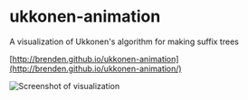 # ukkonen-animation
A visualization of Ukkonen's algorithm for making suffix trees

[http://brenden.github.io/ukkonen-animation](http://brenden.github.io/ukkonen-animation/)

![Screenshot of visualization](http://brenden.github.io/ukkonen-animation/ukkonen-visualization.png)
